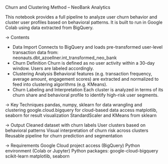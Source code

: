 Churn and Clustering Method – NeoBank Analytics

This notebook provides a full pipeline to analyze user churn behavior and cluster user profiles based on behavioral patterns. It is built to run in Google Colab using data extracted from BigQuery.

-> Contents

- Data Import
Connects to BigQuery and loads pre-transformed user-level transaction data from:
neonauts.dbt_azoellner.int_transformed_neo_bank
- Churn Definition
Churn is defined as no user activity within a 30-day window. Users are labeled accordingly.
- Clustering Analysis
Behavioral features (e.g. transaction frequency, average amount, engagement scores) are extracted and normalized to feed into clustering algorithms (e.g. KMeans).
- Churn Labeling and Interpretation
Each cluster is analyzed in terms of its churn share and behavioral profile to identify high-risk user segments.

-> Key Techniques
pandas, numpy, sklearn for data wrangling and clustering
google.cloud.bigquery for cloud-based data access
matplotlib, seaborn for result visualization
StandardScaler and KMeans from sklearn

-> Output
Cleaned dataset with churn labels
User clusters based on behavioral patterns
Visual interpretation of churn risk across clusters
Reusable pipeline for churn prediction and segmentation

-> Requirements
Google Cloud project access (BigQuery)
Python environment (Colab or Jupyter)
Python packages:
google-cloud-bigquery
scikit-learn
matplotlib, seaborn
